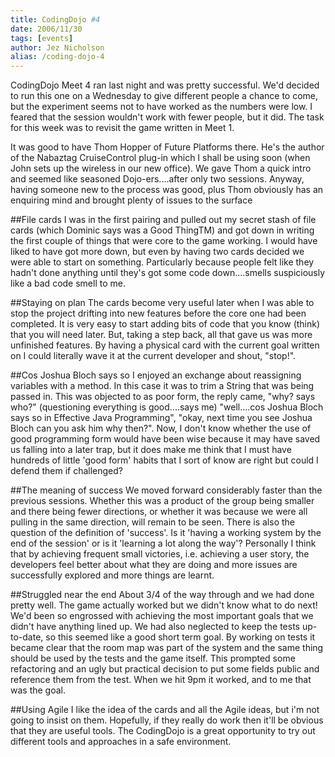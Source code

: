 ```yaml
---
title: CodingDojo #4
date: 2006/11/30
tags: [events]
author: Jez Nicholson
alias: /coding-dojo-4
---
```

CodingDojo Meet 4 ran last night and was pretty successful. We'd decided to run this one on a Wednesday to give different people a chance to come, but the experiment seems not to have worked as the numbers were low. I feared that the session wouldn't work with fewer people, but it did. The task for this week was to revisit the game written in Meet 1.

It was good to have Thom Hopper of Future Platforms there. He's the author of the Nabaztag CruiseControl plug-in which I shall be using soon (when John sets up the wireless in our new office). We gave Thom a quick intro and seemed like seasoned Dojo-ers....after only two sessions. Anyway, having someone new to the process was good, plus Thom obviously has an enquiring mind and brought plenty of issues to the surface

##File cards
I was in the first pairing and pulled out my secret stash of file cards (which Dominic says was a Good ThingTM) and got down in writing the first couple of things that were core to the game working. I would have liked to have got more down, but even by having two cards decided we were able to start on something. Particularly because people felt like they hadn't done anything until they's got some code down....smells suspiciously like a bad code smell to me.

##Staying on plan
The cards become very useful later when I was able to stop the project drifting into new features before the core one had been completed. It is very easy to start adding bits of code that you know (think) that you will need later. But, taking a step back, all that gave us was more unfinished features. By having a physical card with the current goal written on I could literally wave it at the current developer and shout, "stop!".

##Cos Joshua Bloch says so
I enjoyed an exchange about reassigning variables with a method. In this case it was to trim a String that was being passed in. This was objected to as poor form, the reply came, "why? says who?" (questioning everything is good....says me) "well....cos Joshua Bloch says so in Effective Java Programming", "okay, next time you see Joshua Bloch can you ask him why then?". Now, I don't know whether the use of good programming form would have been wise because it may have saved us falling into a later trap, but it does make me think that I must have hundreds of little 'good form' habits that I sort of know are right but could I defend them if challenged?

##The meaning of success
We moved forward considerably faster than the previous sessions. Whether this was a product of the group being smaller and there being fewer directions, or whether it was because we were all pulling in the same direction, will remain to be seen. There is also the question of the definition of 'success'. Is it 'having a working system by the end of the session' or is it 'learning a lot along the way'? Personally I think that by achieving frequent small victories, i.e. achieving a user story, the developers feel better about what they are doing and more issues are successfully explored and more things are learnt.

##Struggled near the end
About 3/4 of the way through and we had done pretty well. The game actually worked but we didn't know what to do next! We'd been so engrossed with achieving the most important goals that we didn't have anything lined up. We had also neglected to keep the tests up-to-date, so this seemed like a good short term goal. By working on tests it became clear that the room map was part of the system and the same thing should be used by the tests and the game itself. This prompted some refactoring and an ugly but practical decision to put some fields public and reference them from the test. When we hit 9pm it worked, and to me that was the goal.

##Using Agile
I like the idea of the cards and all the Agile ideas, but i'm not going to insist on them. Hopefully, if they really do work then it'll be obvious that they are useful tools. The CodingDojo is a great opportunity to try out different tools and approaches in a safe environment.